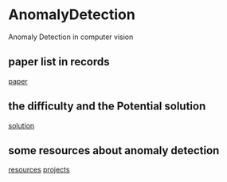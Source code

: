 # AnomalyDetection
Anomaly Detection in computer vision

## paper list in records
[paper](./records/README.md)


## the difficulty and the Potential solution 
[solution](./records/difficulty.md)


## some resources about anomaly detection
[resources](./resources.md)
[projects](./projects.md)